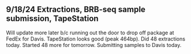 ## 9/18/24 Extractions, BRB-seq sample submission, TapeStation

Will update more later b/c running out the door to drop off package at FedEx for Davis. TapeStation looks good (peak 464bp). Did 48 extractions today. Started 48 more for tomorrow. Submitting 
samples to Davis today. 
